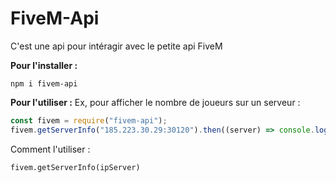 # FiveM-Api
C'est une api pour intéragir avec le petite api FiveM

**Pour l'installer :**
```
npm i fivem-api
```
**Pour l'utiliser :**
Ex, pour afficher le nombre de joueurs sur un serveur : 
```javascript
const fivem = require("fivem-api");
fivem.getServerInfo("185.223.30.29:30120").then((server) => console.log(server.players.length))
```
Comment l'utiliser : 
```
fivem.getServerInfo(ipServer)
```
<!--stackedit_data:
eyJoaXN0b3J5IjpbMTYzNzg0NDQyLDEzNjY3ODMxMTNdfQ==
-->